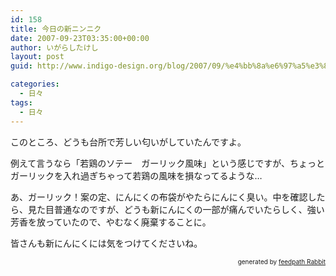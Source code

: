 ```yaml
---
id: 158
title: 今日の新ニンニク
date: 2007-09-23T03:35:00+00:00
author: いがらしたけし
layout: post
guid: http://www.indigo-design.org/blog/2007/09/%e4%bb%8a%e6%97%a5%e3%81%ae%e6%96%b0%e3%83%8b%e3%83%b3%e3%83%8b%e3%82%af/

categories:
  - 日々
tags:
  - 日々
---
```

このところ、どうも台所で芳しい匂いがしていたんですよ。

例えて言うなら「若鶏のソテー　ガーリック風味」という感じですが、ちょっとガーリックを入れ過ぎちゃって若鶏の風味を損なってるような…

あ、ガーリック！案の定、にんにくの布袋がやたらにんにく臭い。中を確認したら、見た目普通なのですが、どうも新にんにくの一部が痛んでいたらしく、強い芳香を放っていたので、やむなく廃棄することに。

皆さんも新にんにくには気をつけてくださいね。<!--feedpath info start-->

<div style="text-align: right;font-size: 10px">
  &nbsp;&nbsp;<span>generated by <a href="http://feedpath.jp" title="feedpath Rabbit" target="_blank">feedpath Rabbit</a></span>
</div>

<!--feedpath info end-->
